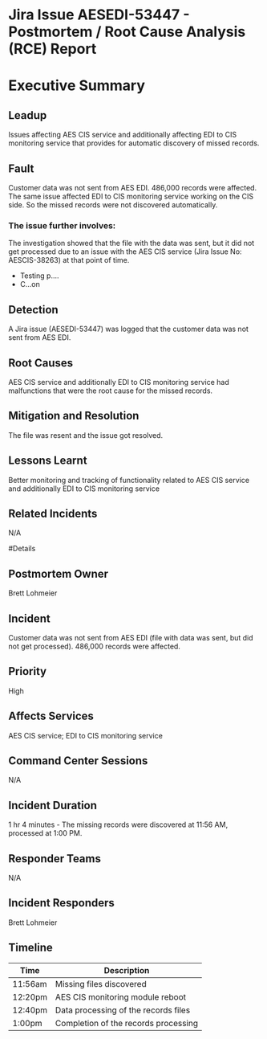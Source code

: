 # Jira Issue AESEDI-53447 - Postmortem / Root Cause Analysis (RCE) Report

# Executive Summary
## Leadup
Issues affecting AES CIS service and additionally affecting EDI to CIS monitoring service that provides for automatic discovery of missed records.

## Fault
Customer data was not sent from AES EDI. 486,000 records were affected. The same issue affected EDI to CIS monitoring service working on the CIS side. So the missed records were not discovered automatically.

### The issue further involves:
The investigation showed that the file with the data was sent, but it did not get processed due to an issue with the AES CIS service (Jira Issue No: AESCIS-38263) at that point of time.
* Testing p....
* C...on

## Detection
A Jira issue (AESEDI-53447) was logged that the customer data was not sent from AES EDI. 

## Root Causes
AES CIS service and additionally EDI to CIS monitoring service had malfunctions that were the root cause for the missed records.

## Mitigation and Resolution
The file was resent and the issue got resolved.

## Lessons Learnt
Better monitoring and tracking of functionality related to AES CIS service and additionally EDI to CIS monitoring service

## Related Incidents
N/A

#Details
## Postmortem Owner
Brett Lohmeier
## Incident
Customer data was not sent from AES EDI (file with data was sent, but did not get processed). 486,000 records were affected.
## Priority
High
## Affects Services
AES CIS service; EDI to CIS monitoring service
## Command Center Sessions
N/A
## Incident Duration
1 hr 4 minutes - The missing records were discovered at 11:56 AM, processed at 1:00 PM.
## Responder Teams
N/A
## Incident Responders
Brett Lohmeier
## Timeline

| Time  | Description |
| ----- | ----------- |
| 11:56am | Missing files discovered |
| 12:20pm | AES CIS monitoring module reboot |
| 12:40pm | Data processing of the records files |
| 1:00pm | Completion of the records processing |
